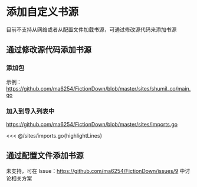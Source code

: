 # 添加自定义书源

目前不支持从网络或者从配置文件加载书源，可通过修改源代码来添加书源

## 通过修改源代码添加书源

### 添加包

示例：<https://github.com/ma6254/FictionDown/blob/master/sites/shumil_co/main.go>

### 加入到导入列表中

<https://github.com/ma6254/FictionDown/blob/master/sites/imports.go>

<<< @/sites/imports.go{highlightLines}

## 通过配置文件添加书源

未支持，可在 Issue：<https://github.com/ma6254/FictionDown/issues/9> 中讨论相关方案
